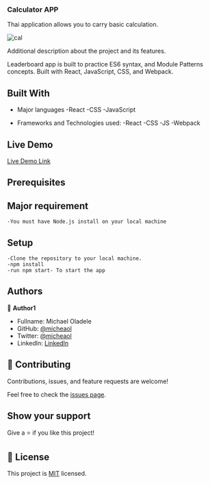 ### Calculator APP

Thai application allows you to carry basic calculation.

![cal](https://user-images.githubusercontent.com/10332499/143489643-6c1f8db0-3187-4904-a24c-e50ac7022219.PNG)

Additional description about the project and its features.

Leaderboard app is built to practice ES6 syntax, and Module Patterns concepts. Built with React, JavaScript, CSS, and Webpack.

## Built With

- Major languages
    -React
    -CSS
    -JavaScript
    

- Frameworks and Technologies used:
    -React
    -CSS
    -JS
    -Webpack
    
## Live Demo

[Live Demo Link](https://math-magicians-project.netlify.app/)

   
## Prerequisites 

## Major requirement
    -You must have Node.js install on your local machine
    
    
## Setup
    
    -Clone the repository to your local machine.
    -npm install
    -run npm start- To start the app
    


## Authors

👤 **Author1**

- Fullname: Michael Oladele
- GitHub: [@micheaol](https://github.com/micheaol)
- Twitter: [@micheaol](https://twitter.com/micheaol)
- LinkedIn: [LinkedIn](https://linkedin.com/in/micheaol80)


## 🤝 Contributing

Contributions, issues, and feature requests are welcome!

Feel free to check the [issues page](../../issues/).

## Show your support

Give a ⭐️ if you like this project!


## 📝 License

This project is [MIT](./MIT.md) licensed.
